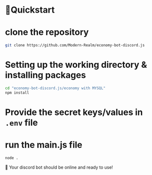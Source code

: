 # 📙Quickstart

# clone the repository

```sh
git clone https://github.com/Modern-Realm/economy-bot-discord.js
```

# Setting up the working directory & installing packages

```sh
cd "economy-bot-discord.js/economy with MYSQL"
npm install
```

# Provide the secret keys/values in `.env` file

# run the main.js file

```sh
node .
```

🎉 Your discord bot should be online and ready to use!
